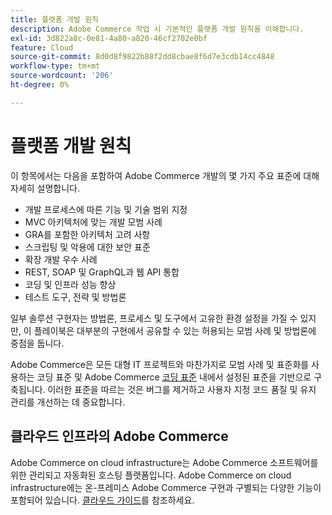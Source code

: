 ```yaml
---
title: 플랫폼 개발 원칙
description: Adobe Commerce 작업 시 기본적인 플랫폼 개발 원칙을 이해합니다.
exl-id: 3d822a8c-0e81-4a80-a820-46cf2702e0bf
feature: Cloud
source-git-commit: 8d0d8f9822b88f2dd8cbae8f6d7e3cdb14cc4848
workflow-type: tm+mt
source-wordcount: '206'
ht-degree: 0%

---
```



# 플랫폼 개발 원칙

이 항목에서는 다음을 포함하여 Adobe Commerce 개발의 몇 가지 주요 표준에 대해 자세히 설명합니다.

- 개발 프로세스에 따른 기능 및 기술 범위 지정
- MVC 아키텍처에 맞는 개발 모범 사례
- GRA를 포함한 아키텍처 고려 사항
- 스크립팅 및 악용에 대한 보안 표준
- 확장 개발 우수 사례
- REST, SOAP 및 GraphQL과 웹 API 통합
- 코딩 및 인프라 성능 향상
- 테스트 도구, 전략 및 방법론

일부 솔루션 구현자는 방법론, 프로세스 및 도구에서 고유한 환경 설정을 가질 수 있지만, 이 플레이북은 대부분의 구현에서 공유할 수 있는 허용되는 모범 사례 및 방법론에 중점을 둡니다.

Adobe Commerce은 모든 대형 IT 프로젝트와 마찬가지로 모범 사례 및 표준화를 사용하는 코딩 표준 및 Adobe Commerce [코딩 표준](https://developer.adobe.com/commerce/php/coding-standards/) 내에서 설정된 표준을 기반으로 구축됩니다. 이러한 표준을 따르는 것은 버그를 제거하고 사용자 지정 코드 품질 및 유지 관리를 개선하는 데 중요합니다.

## 클라우드 인프라의 Adobe Commerce

Adobe Commerce on cloud infrastructure는 Adobe Commerce 소프트웨어를 위한 관리되고 자동화된 호스팅 플랫폼입니다. Adobe Commerce on cloud infrastructure에는 온-프레미스 Adobe Commerce 구현과 구별되는 다양한 기능이 포함되어 있습니다. [클라우드 가이드](https://experienceleague.adobe.com/docs/commerce-cloud-service/user-guide/overview.html)를 참조하세요.
